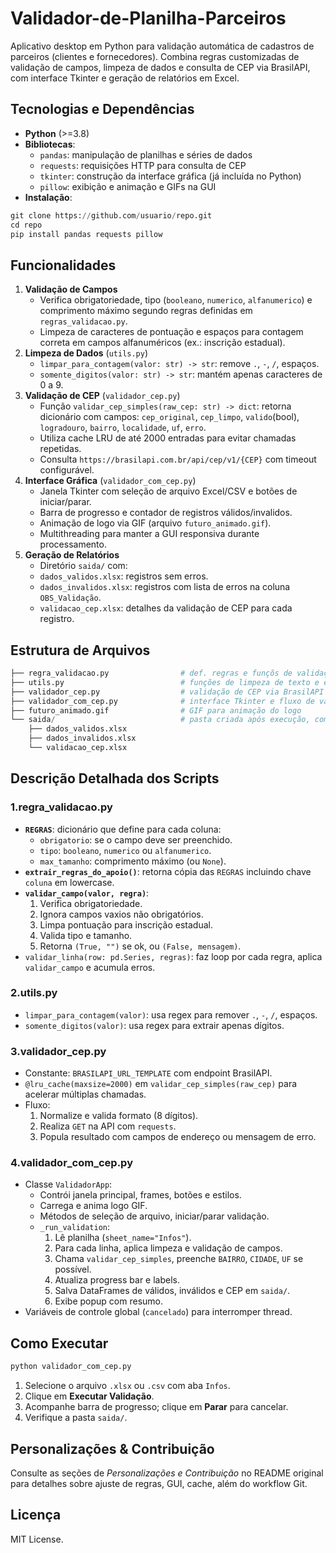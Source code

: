 # Validador-de-Planilha-Parceiros
Aplicativo desktop em Python para validação automática de cadastros de parceiros (clientes e fornecedores). Combina regras customizadas de validação de campos, limpeza de dados e consulta de CEP via BrasilAPI, com interface Tkinter e geração de relatórios em Excel.

## Tecnologias e Dependências
- **Python** (>=3.8)
- **Bibliotecas**:
    - `pandas`: manipulação de planilhas e séries de dados
    - `requests`: requisições HTTP para consulta de CEP
    - `tkinter`: construção da interface gráfica (já incluída no Python)
    - `pillow`: exibição e animação e GIFs na GUI
- **Instalação**:
```python
git clone https://github.com/usuario/repo.git
cd repo
pip install pandas requests pillow
```

## Funcionalidades
1. **Validação de Campos**
    - Verifica obrigatoriedade, tipo (`booleano`, `numerico`, `alfanumerico`) e comprimento máximo segundo regras definidas em `regras_validacao.py`.
    - Limpeza de caracteres de pontuação e espaços para contagem correta em campos alfanuméricos (ex.: inscrição estadual).
2. **Limpeza de Dados** (`utils.py`)
    - `limpar_para_contagem(valor: str) -> str`: remove `.`, `-`, `/`, espaços.
    - `somente_digitos(valor: str) -> str`: mantém apenas caracteres de 0 a 9.
3. **Validação de CEP** (`validador_cep.py`)
    - Função `validar_cep_simples(raw_cep: str) -> dict`: retorna dicionário com campos:
          `cep_original`, `cep_limpo`, `valido`(bool), `logradouro`, `bairro`, `localidade`, `uf`, `erro`.
    - Utiliza cache LRU de até 2000 entradas para evitar chamadas repetidas.
    - Consulta `https://brasilapi.com.br/api/cep/v1/{CEP}` com timeout configurável.
4. **Interface Gráfica** (`validador_com_cep.py`)
    - Janela Tkinter com seleção de arquivo Excel/CSV e botões de iniciar/parar.
    - Barra de progresso e contador de registros válidos/invalidos.
    - Animação de logo via GIF (arquivo `futuro_animado.gif`).
    - Multithreading para manter a GUI responsiva durante processamento.
5. **Geração de Relatórios**
    - Diretório `saida/` com:
    - `dados_validos.xlsx`: registros sem erros.
    - `dados_invalidos.xlsx`: registros com lista de erros na coluna `OBS_Validação`.
    - `validacao_cep.xlsx`: detalhes da validação de CEP para cada registro.

## Estrutura de Arquivos
```python
├── regra_validacao.py                # def. regras e funçõs de validação de campos
├── utils.py                          # funções de limpeza de texto e extração de dígitos
├── validador_cep.py                  # validação de CEP via BrasilAPI e cache LRU
├── validador_com_cep.py              # interface Tkinter e fluxo de validação completo
├── futuro_animado.gif                # GIF para animação do logo
└── saida/                            # pasta criada após execução, com resultados
    ├── dados_validos.xlsx
    ├── dados_invalidos.xlsx
    └── validacao_cep.xlsx
```

## Descrição Detalhada dos Scripts
### 1.regra_validacao.py
- **`REGRAS`**: dicionário que define para cada coluna:
    - `obrigatorio`: se o campo deve ser preenchido.
    - `tipo`: `booleano`, `numerico` ou `alfanumerico`.
    - `max_tamanho`: comprimento máximo (ou `None`).
- **`extrair_regras_do_apoio()`**: retorna cópia das `REGRAS` incluindo chave `coluna` em lowercase.
- **`validar_campo(valor, regra)`**:
    1. Verifica obrigatoriedade.
    2. Ignora campos vaxios não obrigatórios.
    3. Limpa pontuação para inscrição estadual.
    4. Valida tipo e tamanho.
    5. Retorna `(True, "")` se ok, ou `(False, mensagem)`.
- `validar_linha(row: pd.Series, regras)`: faz loop por cada regra, aplica `validar_campo` e acumula erros.
### 2.utils.py
- `limpar_para_contagem(valor)`: usa regex para remover `.`, `-`, `/`, espaços.
- `somente_digitos(valor)`: usa regex para extrair apenas dígitos.
### 3.validador_cep.py
- Constante: `BRASILAPI_URL_TEMPLATE` com endpoint BrasilAPI.
- `@lru_cache(maxsize=2000)` em `validar_cep_simples(raw_cep)` para acelerar múltiplas chamadas.
- Fluxo:
    1. Normalize e valida formato (8 dígitos).
    2. Realiza `GET` na API com `requests`.
    3. Popula resultado com campos de endereço ou mensagem de erro.
### 4.validador_com_cep.py
- Classe `ValidadorApp`:
    - Contrói janela principal, frames, botões e estilos.
    - Carrega e anima logo GIF.
    - Métodos de seleção de arquivo, iniciar/parar validação.
    - `_run_validation`:
      1. Lê planilha (`sheet_name="Infos"`).
      2. Para cada linha, aplica limpeza e validação de campos.
      3. Chama `validar_cep_simples`, preenche `BAIRRO`, `CIDADE`, `UF` se possível.
      4. Atualiza progress bar e labels.
      5. Salva DataFrames de válidos, inválidos e CEP em `saida/`.
      6. Exibe popup com resumo.
- Variáveis de controle global (`cancelado`) para interromper thread.

## Como Executar
```python
python validador_com_cep.py
```
1. Selecione o arquivo `.xlsx` ou `.csv` com aba `Infos`.
2. Clique em **Executar Validação**.
3. Acompanhe barra de progresso; clique em **Parar** para cancelar.
4. Verifique a pasta `saida/`.

## Personalizações & Contribuição
Consulte as seções de *Personalizações e Contribuição* no README original para detalhes sobre ajuste de regras, GUI, cache, além do workflow Git.

## Licença
MIT License.











